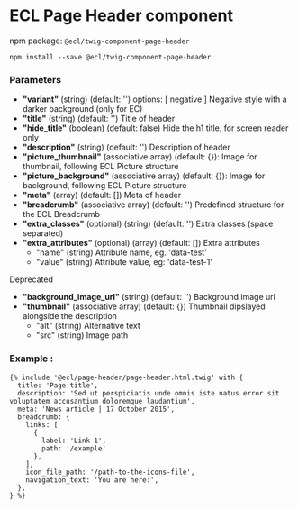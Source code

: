 # ECL Page Header component

npm package: `@ecl/twig-component-page-header`

```shell
npm install --save @ecl/twig-component-page-header
```

### Parameters

- **"variant"** (string) (default: '') options: [ negative ] Negative style with a darker background (only for EC)
- **"title"** (string) (default: '') Title of header
- **"hide_title"** (boolean) (default: false) Hide the h1 title, for screen reader only
- **"description"** (string) (default: '') Description of header
- **"picture_thumbnail"** (associative array) (default: {}): Image for thumbnail, following ECL Picture structure
- **"picture_background"** (associative array) (default: {}): Image for background, following ECL Picture structure
- **"meta"** (array) (default: []) Meta of header
- **"breadcrumb"** (associative array) (default: '') Predefined structure for the ECL Breadcrumb
- **"extra_classes"** (optional) (string) (default: '') Extra classes (space separated)
- **"extra_attributes"** (optional) (array) (default: []) Extra attributes
  - "name" (string) Attribute name, eg. 'data-test'
  - "value" (string) Attribute value, eg: 'data-test-1'

Deprecated

- **"background_image_url"** (string) (default: '') Background image url
- **"thumbnail"** (associative array) (default: {}) Thumbnail dipslayed alongside the description
  - "alt" (string) Alternative text
  - "src" (string) Image path

### Example :

<!-- prettier-ignore -->
```twig
{% include '@ecl/page-header/page-header.html.twig' with {  
  title: 'Page title',  
  description: 'Sed ut perspiciatis unde omnis iste natus error sit voluptatem accusantium doloremque laudantium',  
  meta: 'News article | 17 October 2015',  
  breadcrumb: {  
    links: [  
      {  
        label: 'Link 1',  
        path: '/example'  
      },  
    ],  
    icon_file_path: '/path-to-the-icons-file',  
    navigation_text: 'You are here:',  
  },  
} %}  
```
